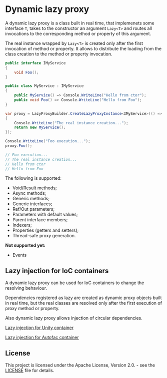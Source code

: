 # Dynamic lazy proxy

A dynamic lazy proxy is a class built in real time, that implemenets some interface `T`, takes to the constructor an argument `Lazy<T>` and routes all invocations to the corresponding method or property of this argument.

The real instance wrapped by `Lazy<T>` is created only after the first invocation of method or property. It allows to distribute the loading from the class creation to the method or property invocation.

```C#
public interface IMyService
{
	void Foo();
}

public class MyService : IMyService
{
	public MyService() => Console.WriteLine("Hello from ctor");
	public void Foo() => Console.WriteLine("Hello from Foo");
}

var proxy = LazyProxyBuilder.CreateLazyProxyInstance<IMyService>(() =>
{
	Console.WriteLine("The real instance creation...");
	return new MyService();
});

Console.WriteLine("Foo execution...");
proxy.Foo();

// Foo execution...
// The real instance creation...
// Hello from ctor
// Hello from Foo
```

The following is supported:
- Void/Result methods;
- Async methods;
- Generic methods;
- Generic interfaces;
- Ref/Out parameters;
- Parameters with default values;
- Parent interface members;
- Indexers;
- Properties (getters and setters);
- Thread-safe proxy generation.

**Not supported yet:**
- Events

## Lazy injection for IoC containers

A dynamic lazy proxy can be used for IoC containers to change the resolving behaviour.

Dependencies registered as lazy are created as dynamic proxy objects built in real time, but the real classes are resolved only after the first execution of proxy method or property.

Also dynamic lazy proxy allows injection of circular dependencies.

[Lazy injection for Unity container](https://github.com/servicetitan/lazy-proxy-unity)

[Lazy injection for Autofac container](https://github.com/servicetitan/lazy-proxy-autofac)

## License

This project is licensed under the Apache License, Version 2.0. - see the [LICENSE](https://github.com/servicetitan/lazy-proxy/blob/master/LICENSE) file for details.
